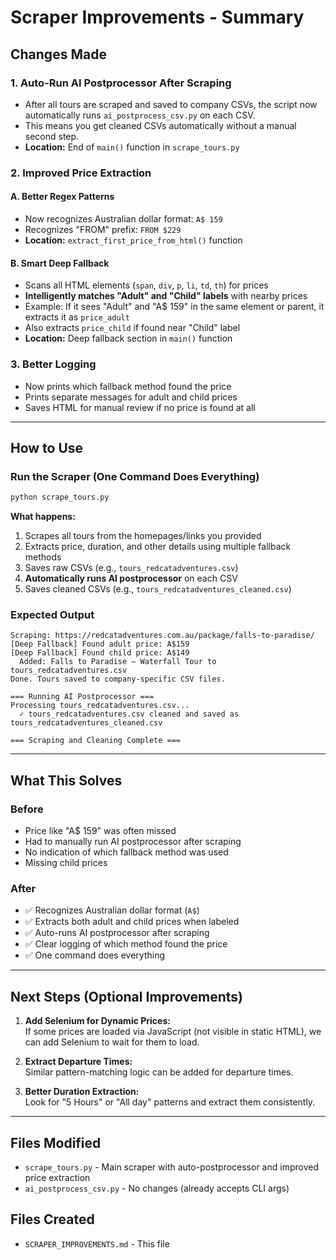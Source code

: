 # Scraper Improvements - Summary

## Changes Made

### 1. **Auto-Run AI Postprocessor After Scraping**
- After all tours are scraped and saved to company CSVs, the script now automatically runs `ai_postprocess_csv.py` on each CSV.
- This means you get cleaned CSVs automatically without a manual second step.
- **Location:** End of `main()` function in `scrape_tours.py`

### 2. **Improved Price Extraction**

#### A. Better Regex Patterns
- Now recognizes Australian dollar format: `A$ 159`
- Recognizes "FROM" prefix: `FROM $229`
- **Location:** `extract_first_price_from_html()` function

#### B. Smart Deep Fallback
- Scans all HTML elements (`span`, `div`, `p`, `li`, `td`, `th`) for prices
- **Intelligently matches "Adult" and "Child" labels** with nearby prices
- Example: If it sees "Adult" and "A$ 159" in the same element or parent, it extracts it as `price_adult`
- Also extracts `price_child` if found near "Child" label
- **Location:** Deep fallback section in `main()` function

### 3. **Better Logging**
- Now prints which fallback method found the price
- Prints separate messages for adult and child prices
- Saves HTML for manual review if no price is found at all

---

## How to Use

### Run the Scraper (One Command Does Everything)
```bash
python scrape_tours.py
```

**What happens:**
1. Scrapes all tours from the homepages/links you provided
2. Extracts price, duration, and other details using multiple fallback methods
3. Saves raw CSVs (e.g., `tours_redcatadventures.csv`)
4. **Automatically runs AI postprocessor** on each CSV
5. Saves cleaned CSVs (e.g., `tours_redcatadventures_cleaned.csv`)

### Expected Output
```
Scraping: https://redcatadventures.com.au/package/falls-to-paradise/
[Deep Fallback] Found adult price: A$159
[Deep Fallback] Found child price: A$149
  Added: Falls to Paradise – Waterfall Tour to tours_redcatadventures.csv
Done. Tours saved to company-specific CSV files.

=== Running AI Postprocessor ===
Processing tours_redcatadventures.csv...
  ✓ tours_redcatadventures.csv cleaned and saved as tours_redcatadventures_cleaned.csv

=== Scraping and Cleaning Complete ===
```

---

## What This Solves

### Before
- Price like "A$ 159" was often missed
- Had to manually run AI postprocessor after scraping
- No indication of which fallback method was used
- Missing child prices

### After
- ✅ Recognizes Australian dollar format (`A$`)
- ✅ Extracts both adult and child prices when labeled
- ✅ Auto-runs AI postprocessor after scraping
- ✅ Clear logging of which method found the price
- ✅ One command does everything

---

## Next Steps (Optional Improvements)

1. **Add Selenium for Dynamic Prices:**  
   If some prices are loaded via JavaScript (not visible in static HTML), we can add Selenium to wait for them to load.

2. **Extract Departure Times:**  
   Similar pattern-matching logic can be added for departure times.

3. **Better Duration Extraction:**  
   Look for "5 Hours" or "All day" patterns and extract them consistently.

---

## Files Modified
- `scrape_tours.py` - Main scraper with auto-postprocessor and improved price extraction
- `ai_postprocess_csv.py` - No changes (already accepts CLI args)

## Files Created
- `SCRAPER_IMPROVEMENTS.md` - This file


